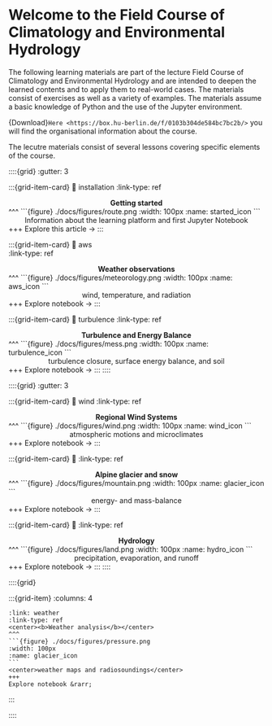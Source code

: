 # Welcome to the Field Course of Climatology and Environmental Hydrology

The following learning materials are part of the lecture Field Course of
Climatology and Environmental Hydrology and are intended to
deepen the learned contents and to apply them to real-world cases. The
materials consist of exercises as well as a variety of examples. The materials
assume a basic knowledge of Python and the use of the Jupyter environment. 

{Download}`Here <https://box.hu-berlin.de/f/0103b304de584bc7bc2b/>` you will find the
organisational information about the course.

The lecutre materials consist of several lessons covering specific elements of the course. 

::::{grid}
:gutter: 3

:::{grid-item-card} 
:link: installation 
:link-type: ref
<center><b>Getting started</b></center>
^^^
```{figure} ./docs/figures/route.png
:width: 100px
:name: started_icon
```
<center>Information about the learning platform and first Jupyter Notebook</center>
+++
Explore this article &rarr;
:::

:::{grid-item-card} 
:link: aws  
:link-type: ref
<center><b>Weather observations</b></center>
^^^
```{figure} ./docs/figures/meteorology.png
:width: 100px
:name: aws_icon
```
<center>wind, temperature, and radiation</center>
+++
Explore notebook &rarr;
:::

:::{grid-item-card} 
:link: turbulence 
:link-type: ref
<center><b>Turbulence and Energy Balance</b></center>
^^^
```{figure} ./docs/figures/mess.png
:width: 100px
:name: turbulence_icon
```
<center>turbulence closure, surface energy balance, and soil</center>
+++
Explore notebook &rarr;
:::
::::

::::{grid}
:gutter: 3

:::{grid-item-card} 
:link: wind 
:link-type: ref
<center><b>Regional Wind Systems</b></center>
^^^
```{figure} ./docs/figures/wind.png
:width: 100px
:name: wind_icon
```
<center>atmospheric motions and microclimates</center>
+++
Explore notebook &rarr;
:::

:::{grid-item-card} 
:link: 
:link-type: ref
<center><b>Alpine glacier and snow</b></center>
^^^
```{figure} ./docs/figures/mountain.png
:width: 100px
:name: glacier_icon
```
<center>energy- and mass-balance</center>
+++
Explore notebook &rarr;
:::

:::{grid-item-card} 
:link: 
:link-type: ref
<center><b>Hydrology</b></center>
^^^
```{figure} ./docs/figures/land.png
:width: 100px
:name: hydro_icon
```
<center>precipitation, evaporation, and runoff</center>
+++
Explore notebook &rarr;
:::
::::

::::{grid}

:::{grid-item}
:columns: 4
````{card} 
:link: weather
:link-type: ref
<center><b>Weather analysis</b></center>
^^^
```{figure} ./docs/figures/pressure.png
:width: 100px
:name: glacier_icon
```
<center>weather maps and radiosoundings</center>
+++
Explore notebook &rarr;
````
:::

::::
